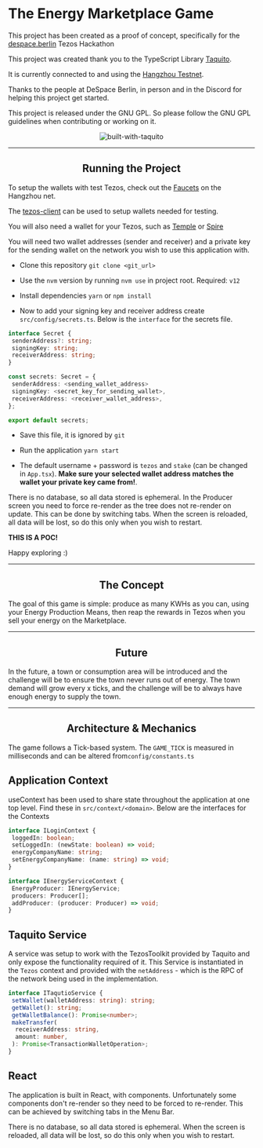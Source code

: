 # The Energy Marketplace Game

This project has been created as a proof of concept, specifically for the [despace.berlin](https://www.despace.berlin/) Tezos Hackathon

This project was created thank you to the TypeScript Library [Taquito](https://tezostaquito.io/docs/quick_start).

It is currently connected to and using the [Hangzhou Testnet](https://hangzhounet.tzkt.io/).

Thanks to the people at DeSpace Berlin, in person and in the Discord for helping this project get started.

This project is released under the GNU GPL. So please follow the GNU GPL guidelines when contributing or working on it.

<p align="center">
 <img
 width={80}
 src="https://i.imgur.com/PjYgK7e.png"
 alt="built-with-taquito"
 />
 </p>

---

<h2 align="center">Running the Project</h2>

To setup the wallets with test Tezos, check out the [Faucets](https://teztnets.xyz/hangzhounet-faucet) on the Hangzhou net.

The [tezos-client](https://assets.tqtezos.com/docs/setup/1-tezos-client/) can be used to setup wallets needed for testing.

You will also need a wallet for your Tezos, such as [Temple](https://templewallet.com/) or [Spire](https://chrome.google.com/webstore/detail/spire/gpfndedineagiepkpinficbcbbgjoenn)

You will need two wallet addresses (sender and receiver) and a private key for the sending wallet on the network you wish to use this application with.

- Clone this repository `git clone <git_url>`

- Use the `nvm` version by running `nvm use` in project root. Required: `v12`

- Install dependencies `yarn` or `npm install`

- Now to add your signing key and receiver address create `src/config/secrets.ts`. Below is the `interface` for the secrets file.

```typescript
interface Secret {
 senderAddress?: string;
 signingKey: string;
 receiverAddress: string;
}

const secrets: Secret = {
 senderAddress: <sending_wallet_address>
 signingKey: <secret_key_for_sending_wallet>,
 receiverAddress: <receiver_wallet_address>,
};

export default secrets;

```

- Save this file, it is ignored by `git`

- Run the application `yarn start`

- The default username + password is `tezos` and `stake` (can be changed in `App.tsx`). **Make sure your selected wallet address matches the wallet your private key came from!**.

There is no database, so all data stored is ephemeral. In the Producer screen you need to force re-render as the tree does not re-render on update. This can be done by switching tabs. When the screen is reloaded, all data will be lost, so do this only when you wish to restart.

**THIS IS A POC!**

Happy exploring :)

---

<h2 align="center">The Concept</h2>

The goal of this game is simple: produce as many KWHs as you can, using your Energy Production Means, then reap the rewards in Tezos when you sell your energy on the Marketplace.

---

<h2 align="center">Future</h2>

In the future, a town or consumption area will be introduced and the challenge will be to ensure the town never runs out of energy. The town demand will grow every x ticks, and the challenge will be to always have enough energy to supply the town.

---

<h2 align="center">Architecture & Mechanics</h2>

The game follows a Tick-based system. The `GAME_TICK` is measured in milliseconds and can be altered from`config/constants.ts`

## Application Context

useContext has been used to share state throughout the application at one top level. Find these in `src/context/<domain>`. Below are the interfaces for the Contexts

```typescript
interface ILoginContext {
 loggedIn: boolean;
 setLoggedIn: (newState: boolean) => void;
 energyCompanyName: string;
 setEnergyCompanyName: (name: string) => void;
}
```

```typescript
interface IEnergyServiceContext {
 EnergyProducer: IEnergyService;
 producers: Producer[];
 addProducer: (producer: Producer) => void;
}
```

## Taquito Service

A service was setup to work with the TezosToolkit provided by Taquito and only expose the functionality required of it. This Service is instantiated in the `Tezos` context and provided with the `netAddress` - which is the RPC of the network being used in the implementation.

```typescript
interface ITaqutioService {
 setWallet(walletAddress: string): string;
 getWallet(): string;
 getWalletBalance(): Promise<number>;
 makeTransfer(
  receiverAddress: string,
  amount: number,
 ): Promise<TransactionWalletOperation>;
}
```

## React

The application is built in React, with components. Unfortunately some components don't re-render so they need to be forced to re-render. This can be achieved by switching tabs in the Menu Bar.

There is no database, so all data stored is ephemeral. When the screen is reloaded, all data will be lost, so do this only when you wish to restart.
